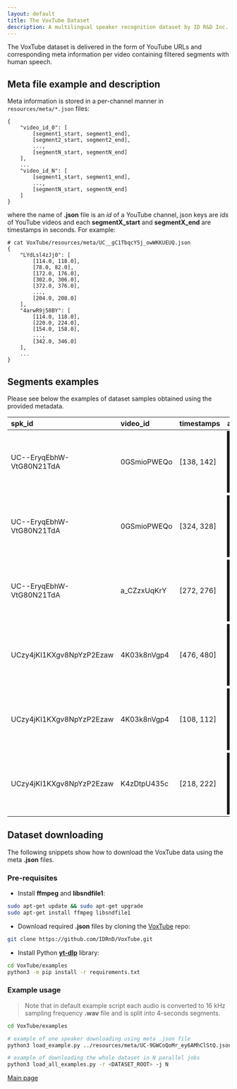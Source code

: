 ```yaml
---
layout: default
title: The VoxTube Dataset
description: A multilingual speaker recognition dataset by ID R&D Inc.
---
```


The VoxTube dataset is delivered in the form of YouTube URLs and corresponding meta information per video containing filtered segments with human speech.

## Meta file example and description

Meta information is stored in a per-channel manner in `resources/meta/*.json` files:
```
{
    "video_id_0": [
        [segment1_start, segment1_end],
        [segment2_start, segment2_end],
        ...,
        [segmentN_start, segmentN_end]
    ],
    ...
    "video_id_N": [
        [segment1_start, segment1_end],
        ...,
        [segmentN_start, segmentN_end]
    ]
}
```

where the name of **.json** file is an *id* of a YouTube channel, json keys are *ids* of YouTube videos and each **segmentX_start** and **segmentX_end** are timestamps in seconds. For example:

```
# cat VoxTube/resources/meta/UC__gC1TbqcY5j_owWKKUEUQ.json
{
    "LYdLsl4zJj0": [
        [114.0, 118.0],
        [78.0, 82.0],
        [172.0, 176.0],
        [302.0, 306.0],
        [372.0, 376.0],
        ...,
        [204.0, 208.0]
    ],
    "4arwR9j58BY": [
        [114.0, 118.0],
        [220.0, 224.0],
        [154.0, 158.0],
        ...,
        [342.0, 346.0]
    ],
    ...
}
```


## Segments examples

Please see below the examples of dataset samples obtained using the provided metadata.

| spk_id                   | video_id    | timestamps | audio                                                                        |
|:-------------------------|:------------|:-----------|:-----------------------------------------------------------------------------|
| UC--EryqEbhW-VtG80N21TdA | 0GSmioPWEQo | [138, 142] | <a href="https://www.youtube.com/embed/0GSmioPWEQo?start=138&end=142" target="_blank"><img src="http://img.youtube.com/vi/0GSmioPWEQo/0.jpg" alt="Speaker UC--EryqEbhW-VtG80N21TdA, example 1" width="160" height="120" border="10" /></a> |
| UC--EryqEbhW-VtG80N21TdA | 0GSmioPWEQo | [324, 328] | <a href="https://www.youtube.com/embed/0GSmioPWEQo?start=324&end=328" target="_blank"><img src="http://img.youtube.com/vi/0GSmioPWEQo/1.jpg" alt="Speaker UC--EryqEbhW-VtG80N21TdA, example 2" width="160" height="120" border="10" /></a> |
| UC--EryqEbhW-VtG80N21TdA | a_CZzxUqKrY | [272, 276] | <a href="https://www.youtube.com/embed/a_CZzxUqKrY?start=272&end=276" target="_blank"><img src="http://img.youtube.com/vi/a_CZzxUqKrY/0.jpg" alt="Speaker UC--EryqEbhW-VtG80N21TdA, example 3" width="160" height="120" border="10" /></a> |
| UCzy4jKI1KXgv8NpYzP2Ezaw | 4K03k8nVgp4 | [476, 480] | <a href="https://www.youtube.com/embed/4K03k8nVgp4?start=476&end=480" target="_blank"><img src="http://img.youtube.com/vi/4K03k8nVgp4/0.jpg" alt="Speaker UCzy4jKI1KXgv8NpYzP2Ezaw, example 1" width="160" height="120" border="10" /></a> |
| UCzy4jKI1KXgv8NpYzP2Ezaw | 4K03k8nVgp4 | [108, 112] | <a href="https://www.youtube.com/embed/4K03k8nVgp4?start=108&end=112" target="_blank"><img src="http://img.youtube.com/vi/4K03k8nVgp4/1.jpg" alt="Speaker UCzy4jKI1KXgv8NpYzP2Ezaw, example 2" width="160" height="120" border="10" /></a> |
| UCzy4jKI1KXgv8NpYzP2Ezaw | K4zDtpU435c | [218, 222] | <a href="https://www.youtube.com/embed/K4zDtpU435c?start=218&end=222" target="_blank"><img src="http://img.youtube.com/vi/K4zDtpU435c/0.jpg" alt="Speaker UCzy4jKI1KXgv8NpYzP2Ezaw, example 3" width="160" height="120" border="10" /></a> |


## Dataset downloading

The following snippets show how to download the VoxTube data using the meta **.json** files.

### Pre-requisites

* Install **ffmpeg** and **libsndfile1**:
```bash
sudo apt-get update && sudo apt-get upgrade
sudo apt-get install ffmpeg libsndfile1
```

* Download required **.json** files by cloning the [VoxTube](https://github.com/IDRnD/VoxTube) repo:
```bash
git clone https://github.com/IDRnD/VoxTube.git
```

* Install Python [**yt-dlp**](https://github.com/yt-dlp/yt-dlp) library:
```bash
cd VoxTube/examples
python3 -m pip install -r requirements.txt
```


### Example usage

> Note that in default example script each audio is converted to 16 kHz sampling frequency **.wav** file and is split into 4-seconds segments.

```bash
cd VoxTube/examples

# example of one speaker downloading using meta .json file
python3 load_example.py ../resources/meta/UC-9GWCoQoMr_ey6AMhClStQ.json <DATASET_ROOT>

# example of downloading the whole dataset in N parallel jobs
python3 load_all_examples.py -r <DATASET_ROOT> -j N
```


[Main page](../index.md)

